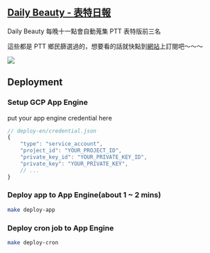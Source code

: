 ## [Daily Beauty - 表特日報](https://daily-beauty.xyz)

Daily Beauty 每晚十一點會自動蒐集 PTT 表特版前三名

這些都是 PTT 鄉民篩選過的，想要看的話就快點到[網站](https://daily-beauty.xyz)上訂閱吧～～～

![](https://i.imgur.com/RdNBuie.png)

## Deployment

### Setup GCP App Engine

put your app engine credential here

```js
// deploy-en/credential.json
{
    "type": "service_account",
    "project_id": "YOUR_PROJECT_ID",
    "private_key_id": "YOUR_PRIVATE_KEY_ID",
    "private_key": "YOUR_PRIVATE_KEY",
    // ...
}
```

### Deploy app to App Engine(about 1 ~ 2 mins)

```bash
make deploy-app
```

### Deploy cron job to App Engine

```bash
make deploy-cron
```
